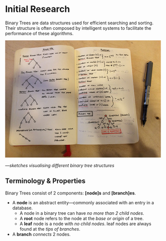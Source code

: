 # Initial Research

Binary Trees are data structures used for efficient searching and sorting. Their structure is often composed by intelligent systems to facilitate the performance of these algorithms.

![Binary Tree Structures](../project_images/2014-02-12_14.03.56-2.jpg)

*—sketches visualising different binary tree structures*

## Terminology & Properties

Binary Trees consist of 2 components: **[node]s** and **[branch]es**.

* A **node** is an abstract entity—commonly associated with an entry in a database.
  - A node in a binary tree can have *no more than 2 child nodes*.
  - A **root** node refers to the node at the *base or origin* of a tree.
  - A **leaf** node is a node with *no child nodes*. leaf nodes are always found at the *tips of branches*.
* A **branch** *connects* 2 nodes.
